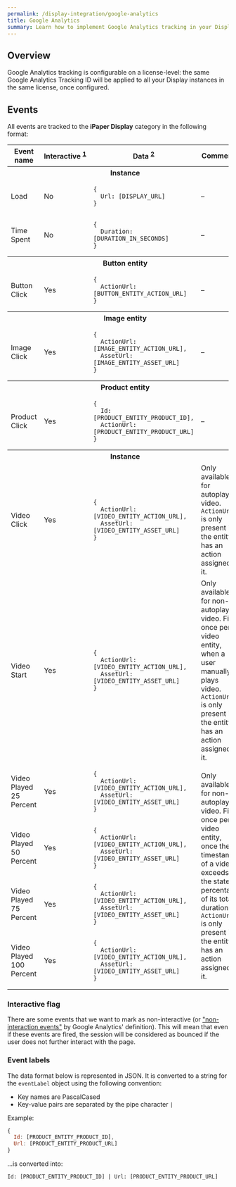 ```yaml
---
permalink: /display-integration/google-analytics
title: Google Analytics
summary: Learn how to implement Google Analytics tracking in your Display
---
```


## Overview

Google Analytics tracking is configurable on a license-level: the same Google Analytics Tracking ID will be applied to all your Display instances in the same license, once configured.

## Events

All events are tracked to the **iPaper Display** category in the following format:

<table>
	<thead>
		<tr>
			<th>Event name</th>
			<th>Interactive&nbsp;<sup><a href="#interactive-flag">1</a></sup></th>
			<th>Data&nbsp;<sup><a href="#event-labels">2</a></sup></th>
			<th>Comments</th>
		</tr>
	</thead>
	<tbody>
		<tr>
			<th colspan="4">Instance</th>
		</tr>
		<tr>
			<td>Load</td>
			<td>No</td>
			<td><pre><code>{
  Url: [DISPLAY_URL]
}</code></pre></td>
			<td>&ndash;</td>
		</tr>
		<tr>
			<td>Time Spent</td>
			<td>No</td>
			<td><pre><code>{
  Duration: [DURATION_IN_SECONDS]
}</code></pre></td>
			<td>&ndash;</td>
		</tr>
		<tr>
			<th colspan="4">Button entity</th>
		</tr>
		<tr>
			<td>Button Click</td>
			<td>Yes</td>
			<td><pre><code>{
  ActionUrl: [BUTTON_ENTITY_ACTION_URL]
}</code></pre></td>
			<td>&ndash;</td>
		</tr>
		<tr>
			<th colspan="4">Image entity</th>
		</tr>
		<tr>
			<td>Image Click</td>
			<td>Yes</td>
			<td><pre><code>{
  ActionUrl: [IMAGE_ENTITY_ACTION_URL],
  AssetUrl: [IMAGE_ENTITY_ASSET_URL]
}</code></pre></td>
			<td>&ndash;</td>
		</tr>
		<tr>
			<th colspan="4">Product entity</th>
		</tr>
		<tr>
			<td>Product Click</td>
			<td>Yes</td>
			<td><pre><code>{
  Id: [PRODUCT_ENTITY_PRODUCT_ID],
  ActionUrl: [PRODUCT_ENTITY_PRODUCT_URL]
}</code></pre></td>
			<td>&ndash;</td>
		</tr>
		<tr>
			<th colspan="4">Instance</th>
		</tr>
		<tr>
			<td>Video Click</td>
			<td>Yes</td>
			<td><pre><code>{
  ActionUrl: [VIDEO_ENTITY_ACTION_URL],
  AssetUrl: [VIDEO_ENTITY_ASSET_URL]
}</code></pre></td>
			<td>Only available for autoplaying video. <code>ActionUrl</code> is only present if the entity has an action assigned to it.</td>
		</tr>
		<tr>
			<td>Video Start</td>
			<td>Yes</td>
			<td><pre><code>{
  ActionUrl: [VIDEO_ENTITY_ACTION_URL],
  AssetUrl: [VIDEO_ENTITY_ASSET_URL]
}</code></pre></td>
			<td>Only available for non-autoplaying video. Fires once per video entity, when a user manually plays video. <code>ActionUrl</code> is only present if the entity has an action assigned to it.</td>
		</tr>
		<tr>
			<td>Video Played 25 Percent</td>
			<td>Yes</td>
			<td><pre><code>{
  ActionUrl: [VIDEO_ENTITY_ACTION_URL],
  AssetUrl: [VIDEO_ENTITY_ASSET_URL]
}</code></pre></td>
			<td rowspan="4">Only available for non-autoplaying video. Fires once per video entity, once the timestamp of a video exceeds the stated percentage of its total duration. <code>ActionUrl</code> is only present if the entity has an action assigned to it.</td>
		</tr>
		<tr>
			<td>Video Played 50 Percent</td>
			<td>Yes</td>
			<td><pre><code>{
  ActionUrl: [VIDEO_ENTITY_ACTION_URL],
  AssetUrl: [VIDEO_ENTITY_ASSET_URL]
}</code></pre></td>
		</tr>
		<tr>
			<td>Video Played 75 Percent</td>
			<td>Yes</td>
			<td><pre><code>{
  ActionUrl: [VIDEO_ENTITY_ACTION_URL],
  AssetUrl: [VIDEO_ENTITY_ASSET_URL]
}</code></pre></td>
		</tr>
		<tr>
			<td>Video Played 100 Percent</td>
			<td>Yes</td>
			<td><pre><code>{
  ActionUrl: [VIDEO_ENTITY_ACTION_URL],
  AssetUrl: [VIDEO_ENTITY_ASSET_URL]
}</code></pre></td>
		</tr>
	</tbody>
</table>

### Interactive flag

There are some events that we want to mark as non-interactive (or ["non-interaction events"](https://developers.google.com/analytics/devguides/collection/analyticsjs/events?hl=da#non-interaction_events) by Google Analytics' definition). This will mean that even if these events are fired, the session will be considered as bounced if the user does not further interact with the page.

### Event labels

The data format below is represented in JSON. It is converted to a string for the `eventLabel` object using the following convention:

* Key names are PascalCased
* Key-value pairs are separated by the pipe character `|`

Example:

```javascript
{
  Id: [PRODUCT_ENTITY_PRODUCT_ID],
  Url: [PRODUCT_ENTITY_PRODUCT_URL]
}
```

&hellip;is converted into:

`Id: [PRODUCT_ENTITY_PRODUCT_ID] | Url: [PRODUCT_ENTITY_PRODUCT_URL] `
